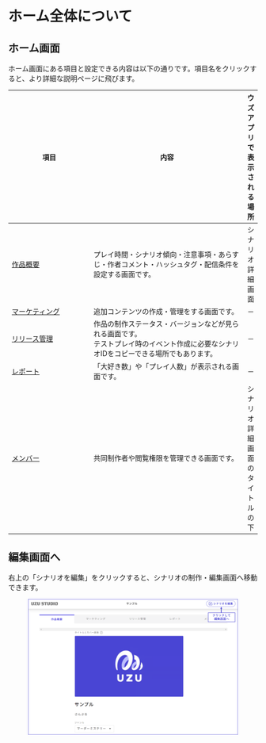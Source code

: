 # ホーム全体について

## ホーム画面

ホーム画面にある項目と設定できる内容は以下の通りです。項目名をクリックすると、より詳細な説明ページに飛びます。

<table><thead><tr><th width="163.33333333333331">項目</th><th width="323">内容</th><th>ウズアプリで表示される場所</th></tr></thead><tbody><tr><td><a href="overview/">作品概要</a></td><td>プレイ時間・シナリオ傾向・注意事項・あらすじ・作者コメント・ハッシュタグ・配信条件を設定する画面です。</td><td>シナリオ詳細画面</td></tr><tr><td><a href="marketing/">マーケティング</a></td><td>追加コンテンツの作成・管理をする画面です。</td><td>－</td></tr><tr><td><a href="../../../scenariohome/release.md">リリース管理</a></td><td>作品の制作ステータス・バージョンなどが見られる画面です。<br>テストプレイ時のイベント作成に必要なシナリオIDをコピーできる場所でもあります。</td><td>－</td></tr><tr><td><a href="../../../scenariohome/report.md">レポート</a></td><td>「大好き数」や「プレイ人数」が表示される画面です。</td><td>－</td></tr><tr><td><a href="author.md">メンバー</a>　</td><td>共同制作者や閲覧権限を管理できる画面です。</td><td>シナリオ詳細画面のタイトルの下</td></tr></tbody></table>



## 編集画面へ

右上の「シナリオを編集」をクリックすると、シナリオの制作・編集画面へ移動できます。

<figure><img src="../.gitbook/assets/image (98).png" alt=""><figcaption></figcaption></figure>
